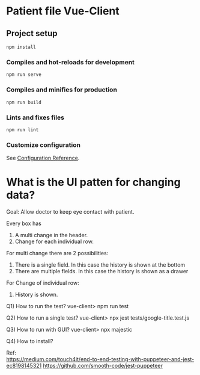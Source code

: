 # Patient file Vue-Client

## Project setup
```
npm install
```

### Compiles and hot-reloads for development
```
npm run serve
```

### Compiles and minifies for production
```
npm run build
```

### Lints and fixes files
```
npm run lint
```

### Customize configuration
See [Configuration Reference](https://cli.vuejs.org/config/).


# What is the UI patten for changing data?

Goal: Allow doctor to keep eye contact with patient.

Every box has 
   1. A multi change in the header. 
   2. Change for each individual row.

For multi change there are 2 possibilities:
   1. There is a single field. 
        In this case the history is shown at the bottom
   2. There are multiple fields.
        In this case the history is shown as a drawer

For Change of individual row:
   1. History is shown. 

Q1) How to run the test? 
vue-client> npm run test

Q2) How to run a single test? 
vue-client> npx jest tests/google-title.test.js

Q3) How to run with GUI?
vue-client> npx majestic

Q4) How to install?

Ref:  
https://medium.com/touch4it/end-to-end-testing-with-puppeteer-and-jest-ec8198145321 
https://github.com/smooth-code/jest-puppeteer